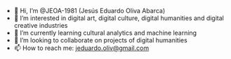 - 👋 Hi, I’m @JEOA-1981 (Jesús Eduardo Oliva Abarca)
- 👀 I’m interested in digital art, digital culture, digital humanities and digital creative industries
- 🌱 I’m currently learning cultural analytics and machine learning
- 💞️ I’m looking to collaborate on projects of digital humanities
- 📫 How to reach me: jeduardo.oliv@gmail.com

<!---
JEOA-1981/JEOA-1981 is a ✨ special ✨ repository because its `README.md` (this file) appears on your GitHub profile.
You can click the Preview link to take a look at your changes.
--->
